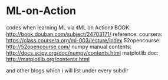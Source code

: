 ML-on-Action
============

codes when learning ML via 《ML on Action》
BOOK: http://book.douban.com/subject/24703171/
reference:
coursera:  https://class.coursera.org/ml-003/lecture/index
52opencourse:  http://52opencourse.com/
numpy manual contents: http://docs.scipy.org/doc/numpy/contents.html
matplotlib doc: http://matplotlib.org/contents.html

and other blogs which i will list under every subdir
